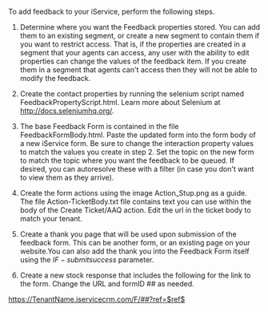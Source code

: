 To add feedback to your iService, perform the following steps.

1. Determine where you want the Feedback properties stored. You can add them to an existing segment, or create a new segment to contain them if you want to restrict access. That is, if the properties are created in a segment that your agents can access, any user with the ability to edit properties can change the values of the feedback item. If you create them in a segment that agents can't access then they will not be able to modify the feedback.

2. Create the contact properties by running the selenium script named FeedbackPropertyScript.html. Learn more about Selenium at http://docs.seleniumhq.org/.

3. The base Feedback Form is contained in the file FeedbackFormBody.html. Paste the updated form into the form body of a new iService form. Be sure to change the interaction property values to match the values you create in step 2. Set the topic on the new form to match the topic where you want the feedback to be queued. If desired, you can autoresolve these with a filter (in case you don't want to view them as they arrive).

4. Create the form actions using the image Action_Stup.png as a guide. The file Action-TicketBody.txt file contains text you can use within the body of the Create Ticket/AAQ action. Edit the url in the ticket body to match your tenant.

5. Create a thank you page that will be used upon submission of the feedback form. This can be another form, or an existing page on your website.You can also add the thank you into the Feedback Form itself using the $IF -submitsuccess$ parameter.

6. Create a new stock response that includes the following for the link to the form. Change the URL and formID ## as needed.

https://TenantName.iservicecrm.com/F/##?ref=$ref$
